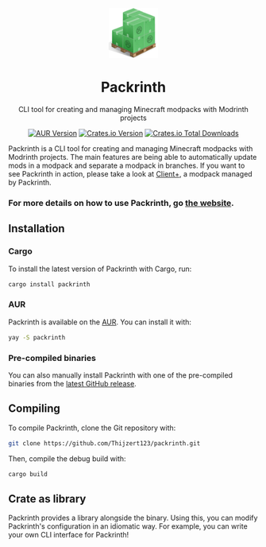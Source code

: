 <div align="center">
  <a href="https://packrinth.thijzert.nl"><img src="https://github.com/Thijzert123/packrinth/blob/ff8455254b966d7879ca2c378a4350c1a56cbfc6/logo.png?raw=true" alt="logo" width=100 height=100 /></a>
  <h1>Packrinth</h1>
  CLI tool for creating and managing Minecraft modpacks with Modrinth projects

  <p></p>

  [![AUR Version](https://img.shields.io/aur/version/packrinth?style=for-the-badge)](https://aur.archlinux.org/packages/packrinth)
  [![Crates.io Version](https://img.shields.io/crates/v/packrinth?style=for-the-badge)](https://crates.io/crates/packrinth)
  [![Crates.io Total Downloads](https://img.shields.io/crates/d/packrinth?style=for-the-badge)](https://crates.io/crates/packrinth)
</div>

Packrinth is a CLI tool for creating and managing Minecraft modpacks with Modrinth projects. The main features are being able to automatically update mods in a modpack and separate a modpack in branches.
If you want to see Packrinth in action, please take a look at [Client+](https://github.com/Thijzert123/client-plus), a modpack managed by Packrinth.

### For more details on how to use Packrinth, go [the website](https://packrinth.thijzert.nl).

## Installation
### Cargo
To install the latest version of Packrinth with Cargo, run:
```bash
cargo install packrinth
```

### AUR
Packrinth is available on the [AUR](https://aur.archlinux.org/packages/packrinth). You can install it with:
```bash
yay -S packrinth
```

### Pre-compiled binaries
You can also manually install Packrinth with one of the pre-compiled binaries from the [latest GitHub release](https://github.com/Thijzert123/packrinth/releases/latest).

## Compiling
To compile Packrinth, clone the Git repository with:
```bash
git clone https://github.com/Thijzert123/packrinth.git
```
Then, compile the debug build with:
```bash
cargo build
```

## Crate as library
Packrinth provides a library alongside the binary. Using this, you can modify Packrinth's configuration
in an idiomatic way. For example, you can write your own CLI interface for Packrinth!
